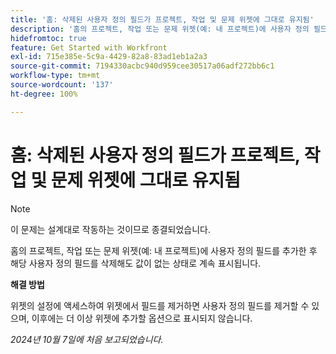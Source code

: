 ```yaml
---
title: '홈: 삭제된 사용자 정의 필드가 프로젝트, 작업 및 문제 위젯에 그대로 유지됨'
description: '홈의 프로젝트, 작업 또는 문제 위젯(예: 내 프로젝트)에 사용자 정의 필드를 추가한 후 해당 사용자 정의 필드를 삭제해도 값이 없는 상태로 계속 표시됩니다.'
hidefromtoc: true
feature: Get Started with Workfront
exl-id: 715e385e-5c9a-4429-82a8-83ad1eb1a2a3
source-git-commit: 7194330acbc940d959cee30517a06adf272bb6c1
workflow-type: tm+mt
source-wordcount: '137'
ht-degree: 100%

---
```


# 홈: 삭제된 사용자 정의 필드가 프로젝트, 작업 및 문제 위젯에 그대로 유지됨

>[!NOTE]
>
>이 문제는 설계대로 작동하는 것이므로 종결되었습니다.

홈의 프로젝트, 작업 또는 문제 위젯(예: 내 프로젝트)에 사용자 정의 필드를 추가한 후 해당 사용자 정의 필드를 삭제해도 값이 없는 상태로 계속 표시됩니다.

**해결 방법**

위젯의 설정에 액세스하여 위젯에서 필드를 제거하면 사용자 정의 필드를 제거할 수 있으며, 이후에는 더 이상 위젯에 추가할 옵션으로 표시되지 않습니다.

_2024년 10월 7일에 처음 보고되었습니다._
